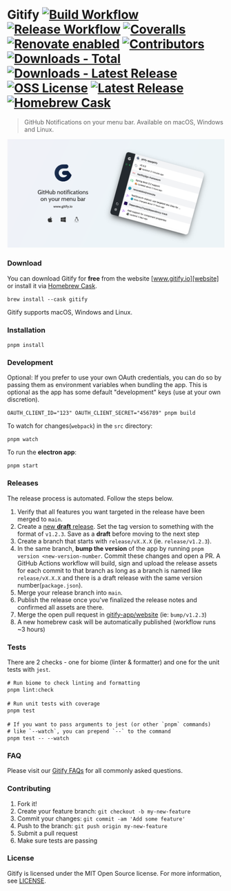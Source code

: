 # Gitify [![Build Workflow][build-workflow-badge]][github-actions] [![Release Workflow][release-workflow-badge]][github-actions] [![Coveralls][coveralls-badge]][coveralls] [![Renovate enabled](https://img.shields.io/badge/renovate-enabled-brightgreen.svg)](https://renovatebot.com/) [![Contributors][contributors-badge]][github] [![Downloads - Total][downloads-total-badge]][website] [![Downloads - Latest Release][downloads-latest-badge]][website] [![OSS License][license-badge]][license] [![Latest Release][github-release-badge]][github-releases] [![Homebrew Cask][homebrew-cask-badge]][homebrew-cask]

> GitHub Notifications on your menu bar. Available on macOS, Windows and Linux.

![Gitify](assets/images/press.png)

### Download

You can download Gitify for **free** from the website [www.gitify.io][website] or install it via [Homebrew Cask][brew].

```shell
brew install --cask gitify
```

Gitify supports macOS, Windows and Linux.

### Installation

    pnpm install

### Development

Optional: If you prefer to use your own OAuth credentials, you can do so by passing them as environment variables when bundling the app. This is optional as the app has some default "development" keys (use at your own discretion).

    OAUTH_CLIENT_ID="123" OAUTH_CLIENT_SECRET="456789" pnpm build

To watch for changes(`webpack`) in the `src` directory:

    pnpm watch

To run the **electron app**:

    pnpm start

### Releases

The release process is automated. Follow the steps below.

1. Verify that all features you want targeted in the release have been merged to `main`.
2. Create a [new **draft** release][github-new-release]. Set the tag version to something with the format of `v1.2.3`. Save as a **draft** before moving to the next step
3. Create a branch that starts with `release/vX.X.X` (ie. `release/v1.2.3`).
4. In the same branch, **bump the version** of the app by running `pnpm version <new-version-number`. Commit these changes and open a PR. A GitHub Actions workflow will build, sign and upload the release assets for each commit to that branch as long as a branch is named like `release/vX.X.X` and there is a draft release with the same version number(`package.json`).
5. Merge your release branch into `main`.
6. Publish the release once you've finalized the release notes and confirmed all assets are there.
7. Merge the open pull request in [gitify-app/website][github-website-pulls] (ie: `bump/v1.2.3`)
8. A new homebrew cask will be automatically published (workflow runs ~3 hours)

### Tests

There are 2 checks - one for biome (linter & formatter) and one for the unit tests with `jest`.

```shell
# Run biome to check linting and formatting
pnpm lint:check

# Run unit tests with coverage
pnpm test

# If you want to pass arguments to jest (or other `pnpm` commands)
# like `--watch`, you can prepend `--` to the command
pnpm test -- --watch
```

### FAQ

Please visit our [Gitify FAQs][faqs] for all commonly asked questions.

### Contributing

1. Fork it!
2. Create your feature branch: `git checkout -b my-new-feature`
3. Commit your changes: `git commit -am 'Add some feature'`
4. Push to the branch: `git push origin my-new-feature`
5. Submit a pull request
6. Make sure tests are passing

### License

Gitify is licensed under the MIT Open Source license. For more information, see [LICENSE](LICENSE).

[website]: https://www.gitify.io
[faqs]: https://www.gitify.io/faqs
[github]: https://github.com/gitify-app/gitify
[github-actions]: https://github.com/gitify-app/gitify/actions
[github-releases]: https://github.com/gitify-app/gitify/releases/latest
[github-new-release]: https://github.com/gitify-app/gitify/releases/new
[github-website]: https://github.com/gitify-app/website
[github-website-pulls]: https://github.com/gitify-app/website/pulls
[brew]: http://brew.sh/
[homebrew-cask]: https://formulae.brew.sh/cask/gitify
[coveralls]: https://coveralls.io/github/gitify-app/gitify
[coveralls-badge]: https://img.shields.io/coverallsCoverage/github/gitify-app/gitify
[build-workflow-badge]: https://github.com/gitify-app/gitify/actions/workflows/build-app.yml/badge.svg
[release-workflow-badge]: https://github.com/gitify-app/gitify/actions/workflows/release.yml/badge.svg
[downloads-total-badge]: https://img.shields.io/github/downloads/gitify-app/gitify/total?label=downloads@all
[downloads-latest-badge]: https://img.shields.io/github/downloads/gitify-app/gitify/latest/total
[contributors-badge]: https://img.shields.io/github/contributors/gitify-app/gitify
[license]: LICENSE
[license-badge]: https://img.shields.io/github/license/gitify-app/gitify
[github-release-badge]: https://img.shields.io/github/v/release/gitify-app/gitify
[homebrew-cask-badge]: https://img.shields.io/homebrew/cask/v/gitify
